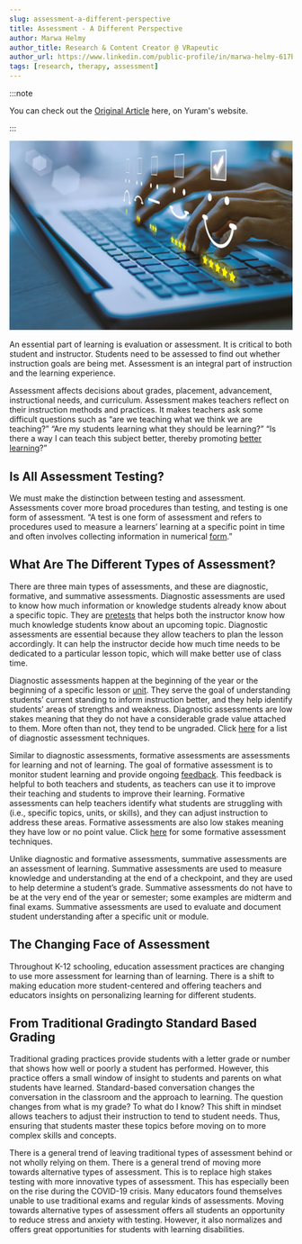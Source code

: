 ```yaml
---
slug: assessment-a-different-perspective
title: Assessment - A Different Perspective
author: Marwa Helmy
author_title: Research & Content Creator @ VRapeutic
author_url: https://www.linkedin.com/public-profile/in/marwa-helmy-617b3130
tags: [research, therapy, assessment]
---
```


:::note

You can check out the [Original Article](http://yuram.tech/assessment-a-different-perspective/) here, on Yuram's website.

:::

![i1](y1.png)

An essential part of learning is evaluation or assessment. It is critical to both student and instructor. Students need to be assessed to find out whether instruction goals are being met. Assessment is an integral part of instruction and the learning experience. 

Assessment affects decisions about grades, placement, advancement, instructional needs, and curriculum. Assessment makes teachers reflect on their instruction methods and practices. It makes teachers ask some difficult questions such as “are we teaching what we think we are teaching?” “Are my students learning what they should be learning?” “Is there a way I can teach this subject better, thereby promoting [better learning](https://www.edutopia.org/assessment-guide-importance)?”

<!--truncate-->

## Is All Assessment Testing?

We must make the distinction between testing and assessment. Assessments cover more broad procedures than testing, and testing is one form of assessment. “A test is one form of assessment and refers to procedures used to measure a learners’ learning at a specific point in time and often involves collecting information in numerical [form](https://www.professorjackrichards.com/difference-between-testing-and-assessment/).”

## What Are The Different Types of Assessment?

There are three main types of assessments, and these are diagnostic, formative, and summative assessments. Diagnostic assessments are used to know how much information or knowledge students already know about a specific topic. They are [pretests](https://edulastic.com/blog/diagnostic-assessment/) that helps both the instructor know how much knowledge students know about an upcoming topic. Diagnostic assessments are essential because they allow teachers to plan the lesson accordingly. It can help the instructor decide how much time needs to be dedicated to a particular lesson topic, which will make better use of class time. 

Diagnostic assessments happen at the beginning of the year or the beginning of a specific lesson or [unit](https://edulastic.com/blog/diagnostic-assessment/). They serve the goal of understanding students’ current standing to inform instruction better, and they help identify students’ areas of strengths and weakness. Diagnostic assessments are low stakes meaning that they do not have a considerable grade value attached to them. More often than not, they tend to be ungraded. Click [here](https://edulastic.com/blog/ways-to-use-edulastic-beyond-the-assessment/) for a list of diagnostic assessment techniques. 

Similar to diagnostic assessments, formative assessments are assessments for learning and not of learning. The goal of formative assessment is to monitor student learning and provide ongoing [feedback](https://www.cmu.edu/teaching/assessment/basics/formative-summative.html). This feedback is helpful to both teachers and students, as teachers can use it to improve their teaching and students to improve their learning. Formative assessments can help teachers identify what students are struggling with (i.e., specific topics, units, or skills), and they can adjust instruction to address these areas. Formative assessments are also low stakes meaning they have low or no point value. Click [here](https://www.edutopia.org/article/7-smart-fast-ways-do-formative-assessment) for some formative assessment techniques. 

Unlike diagnostic and formative assessments, summative assessments are an assessment of learning. Summative assessments are used to measure knowledge and understanding at the end of a checkpoint, and they are used to help determine a student’s grade. Summative assessments do not have to be at the very end of the year or semester; some examples are midterm and final exams. Summative assessments are used to evaluate and document student understanding after a specific unit or module. 

## The Changing Face of Assessment

Throughout K-12 schooling, education assessment practices are changing to use more assessment for learning than of learning. There is a shift to making education more student-centered and offering teachers and educators insights on personalizing learning for different students. 

## From Traditional Gradingto Standard Based Grading

Traditional grading practices provide students with a letter grade or number that shows how well or poorly a student has performed. However, this practice offers a small window of insight to students and parents on what students have learned. Standard-based conversation changes the conversation in the classroom and the approach to learning. The question changes from what is my grade? To what do I know? This shift in mindset allows teachers to adjust their instruction to tend to student needs. Thus, ensuring that students master these topics before moving on to more complex skills and concepts. 

There is a general trend of leaving traditional types of assessment behind or not wholly relying on them. There is a general trend of moving more towards alternative types of assessment. This is to replace high stakes testing with more innovative types of assessment. This has especially been on the rise during the COVID-19 crisis. Many educators found themselves unable to use traditional exams and regular kinds of assessments. Moving towards alternative types of assessment offers all students an opportunity to reduce stress and anxiety with testing. However, it also normalizes and offers great opportunities for students with learning disabilities.   